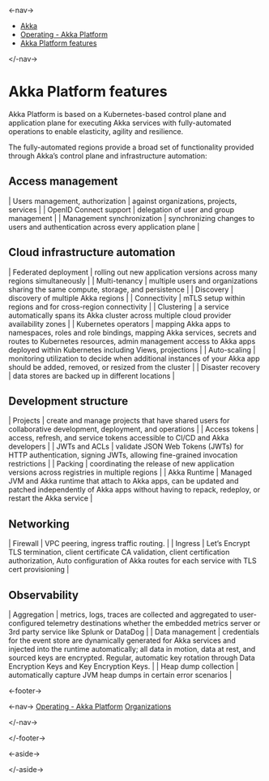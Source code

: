 

<-nav->

- [  Akka](../index.html)
- [  Operating - Akka Platform](index.html)
- [  Akka Platform features](platform-features.html)



</-nav->



# Akka Platform features

Akka Platform is based on a Kubernetes-based control plane and application plane for executing Akka services with fully-automated operations to enable elasticity, agility and resilience.

The fully-automated regions provide a broad set of functionality provided through Akka’s control plane and infrastructure automation:

## [](about:blank#_access_management) Access management

| Users management, authorization | against organizations, projects, services |
| OpenID Connect support | delegation of user and group management |
| Management synchronization | synchronizing changes to users and authentication across every application plane |

## [](about:blank#_cloud_infrastructure_automation) Cloud infrastructure automation

| Federated deployment | rolling out new application versions across many regions simultaneously |
| Multi-tenancy | multiple users and organizations sharing the same compute, storage, and persistence |
| Discovery | discovery of multiple Akka regions |
| Connectivity | mTLS setup within regions and for cross-region connectivity |
| Clustering | a service automatically spans its Akka cluster across multiple cloud provider availability zones |
| Kubernetes operators | mapping Akka apps to namespaces, roles and role bindings, mapping Akka services, secrets and routes to Kubernetes resources, admin management access to Akka apps deployed within Kubernetes including Views, projections |
| Auto-scaling | monitoring utilization to decide when additional instances of your Akka app should be added, removed, or resized from the cluster |
| Disaster recovery | data stores are backed up in different locations |

## [](about:blank#_development_structure) Development structure

| Projects | create and manage projects that have shared users for collaborative development, deployment, and operations |
| Access tokens | access, refresh, and service tokens accessible to CI/CD and Akka developers |
| JWTs and ACLs | validate JSON Web Tokens (JWTs) for HTTP authentication, signing JWTs, allowing fine-grained invocation restrictions |
| Packing | coordinating the release of new application versions across registries in multiple regions |
| Akka Runtime | Managed JVM and Akka runtime that attach to Akka apps, can be updated and patched  independently of Akka apps without having to repack, redeploy, or restart the Akka service |

## [](about:blank#_networking) Networking

| Firewall | VPC peering, ingress traffic routing. |
| Ingress | Let’s Encrypt TLS termination, client certificate CA validation, client certification authorization, Auto configuration of Akka routes for each service with TLS cert provisioning |

## [](about:blank#_observability) Observability

| Aggregation | metrics, logs, traces are collected and aggregated to user-configured telemetry destinations whether the embedded metrics server or 3rd party service like Splunk or DataDog |
| Data management | credentials for the event store are dynamically generated for Akka services and injected into the runtime automatically; all data in motion, data at rest, and sourced keys are encrypted. Regular, automatic key rotation through Data Encryption Keys and Key Encryption Keys. |
| Heap dump collection | automatically capture JVM heap dumps in certain error scenarios |



<-footer->


<-nav->
[Operating - Akka Platform](index.html) [Organizations](organizations/index.html)

</-nav->


</-footer->


<-aside->


</-aside->
